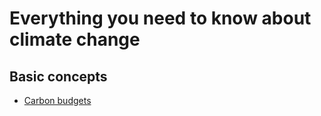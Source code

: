 # Everything you need to know about climate change

## Basic concepts
- [Carbon budgets](./carbon_budgets.md)

